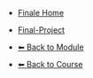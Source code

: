 - [Finale Home](./README.md)

- [Final-Project](./Final-Project.md "Final-Project")

- [⬅ Back to Module](../README.md)
- [⬅ Back to Course](../../README.md)
